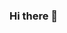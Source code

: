 ### Hi there 👋

<!--
**trancaotuong/trancaotuong** is a ✨ _special_ ✨ repository because its `README.md` (this file) appears on your GitHub profile.

Here are some ideas to get you started:

- 🔭 I’m currently working as Node Operator for different layer 1 blockchain projects: Subspace, Aptos, Sui.
- 🌱 I’m currently learning new program languages such as: Golang, Rust, Cosmos SDK.
- 👯 I’m looking to collaborate on Software Development, Blockchain Project, Web3.
- 💬 Ask me about ...
- 📫 How to reach me: Dm me via trancaotuong1307@gmail.com or with Linkedin in bio.
-->
